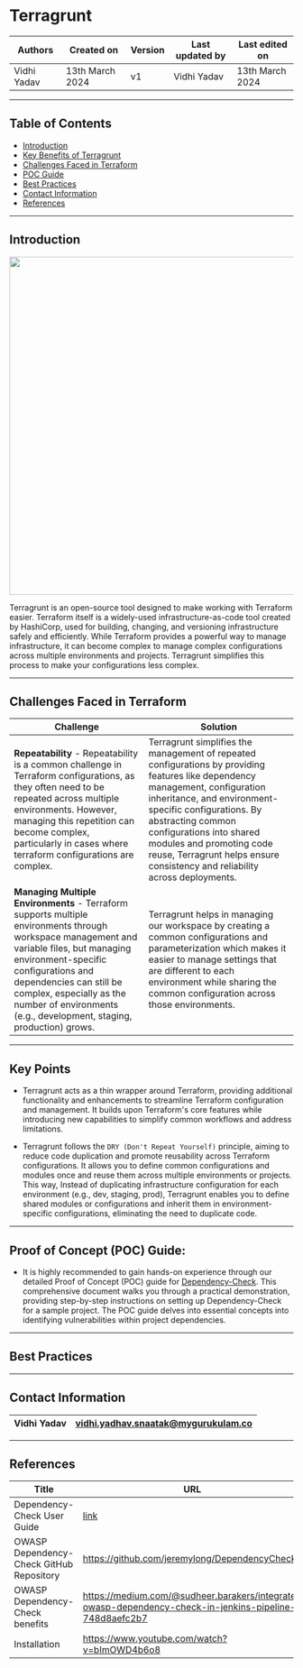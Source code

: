 # Terragrunt

|   Authors        |  Created on   |  Version   | Last updated by | Last edited on |
| -----------------| --------------| -----------|---------------- | -------------- |
| Vidhi Yadav      | 13th March 2024   |     v1     | Vidhi Yadav     | 13th March 2024    |

***
## Table of Contents 
+ [Introduction](#Introduction)
+ [Key Benefits of Terragrunt](#key-benefits)
+ [Challenges Faced in Terraform](#challenges-faced-in-terraform)
+ [POC Guide](#Proof-of-Concept-(POC)-Guide)
+ [Best Practices](#best-practices)
+ [Contact Information](#contact-information)
+ [References](#references)

***
## Introduction
<img src="https://github.com/CodeOps-Hub/Documentation/assets/156056349/78aa81a8-604e-4178-ab80-3549f4a0c804" width="600">


Terragrunt is an open-source tool designed to make working with Terraform easier. Terraform itself is a widely-used infrastructure-as-code tool created by HashiCorp, used for building, changing, and versioning infrastructure safely and efficiently. While Terraform provides a powerful way to manage infrastructure, it can become complex to manage complex configurations across multiple environments and projects. Terragrunt simplifies this process to make your configurations less complex. 

***
## Challenges Faced in Terraform

| Challenge                 | Solution                                                                                                                                                                              |
|---------------------------|---------------------------------------------------------------------------------------------------------------------------------------------------------------------------------------|
| **Repeatability** - Repeatability is a common challenge in Terraform configurations, as they often need to be repeated across multiple environments. However, managing this repetition can become complex, particularly in cases where terraform configurations are complex.                          | Terragrunt simplifies the management of repeated configurations by providing features like dependency management, configuration inheritance, and environment-specific configurations. By abstracting common configurations into shared modules and promoting code reuse, Terragrunt helps ensure consistency and reliability across deployments. |
| **Managing Multiple Environments** - Terraform supports multiple environments through workspace management and variable files, but managing environment-specific configurations and dependencies can still be complex, especially as the number of environments (e.g., development, staging, production) grows. | Terragrunt helps in managing our workspace by creating a common configurations and parameterization which makes it easier to manage settings that are different to each environment while sharing the common configuration across those environments. |

*** 
## Key Points

* Terragrunt acts as a thin wrapper around Terraform, providing additional functionality and enhancements to streamline Terraform configuration and management. It builds upon Terraform's core features while introducing new capabilities to simplify common workflows and address limitations.

* Terragrunt follows the `DRY (Don't Repeat Yourself)` principle, aiming to reduce code duplication and promote reusability across Terraform configurations. It allows you to define common configurations and modules once and reuse them across multiple environments or projects. This way, Instead of duplicating infrastructure configuration for each environment (e.g., dev, staging, prod), Terragrunt enables you to define shared modules or configurations and inherit them in environment-specific configurations, eliminating the need to duplicate code.

***
## Proof of Concept (POC) Guide:

 * It is highly recommended to gain hands-on experience through our detailed Proof of Concept (POC) guide for [Dependency-Check](https://github.com/avengers-p7/Documentation/blob/main/Application_CI/Design/03-%20Java%20CI%20checks/Dependency%20Scanning%20POC/README.md). This comprehensive document walks you through a practical demonstration, providing step-by-step instructions on setting up Dependency-Check for a sample project. The POC guide delves into essential concepts into identifying vulnerabilities within project dependencies.


***
## Best Practices

***
## Contact Information

|Vidhi Yadav                     | vidhi.yadhav.snaatak@mygurukulam.co                                                                                      
|---------------------------------|------------------------------------------------------------|

***
## References

| Title                                      | URL                                           |
|--------------------------------------------|-----------------------------------------------|
| Dependency-Check User Guide           | [link](https://jeremylong.github.io/DependencyCheck/)    |
| OWASP Dependency-Check GitHub Repository    | https://github.com/jeremylong/DependencyCheck  |
| OWASP Dependency-Check benefits                 | https://medium.com/@sudheer.barakers/integrate-owasp-dependency-check-in-jenkins-pipeline-748d8aefc2b7 |
| Installation                                 | https://www.youtube.com/watch?v=bImOWD4b6o8 |





